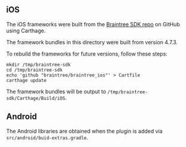
## iOS

The iOS frameworks were built from the [Braintree SDK repo](https://github.com/braintree/braintree_ios ) on GitHub using Carthage.

The framework bundles in this directory were built from version 4.7.3.

To rebuild the frameworks for future versions, follow these steps:

```
mkdir /tmp/braintree-sdk
cd /tmp/braintree-sdk
echo 'github "braintree/braintree_ios"' > Cartfile
carthage update
```

The framework bundles will be output to `/tmp/braintree-sdk/Carthage/Build/iOS`.

## Android

The Android libraries are obtained when the plugin is added via `src/android/buid-extras.gradle`.
